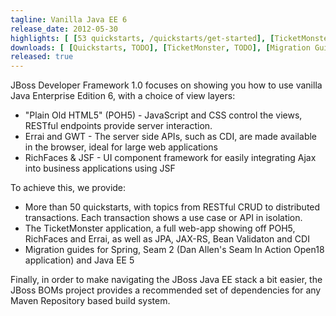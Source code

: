 ```yaml
---
tagline: Vanilla Java EE 6
release_date: 2012-05-30
highlights: [ [53 quickstarts, /quickstarts/get-started], [TicketMonster, /examples/ticket-monster], ['Seam 2, Spring and Java EE 5 Migration Guides', /migrations] ]
downloads: [ [Quickstarts, TODO], [TicketMonster, TODO], [Migration Guides, TODO] ]
released: true
---
```


JBoss Developer Framework 1.0 focuses on showing you how to use vanilla Java Enterprise Edition 6, with a choice of view layers:

* "Plain Old HTML5" (POH5) - JavaScript and CSS control the views, RESTful endpoints provide server interaction.
* Errai and GWT - The server side APIs, such as CDI, are made available in the browser, ideal for large web applications
* RichFaces & JSF - UI component framework for easily integrating Ajax into business applications using JSF
  
To achieve this, we provide:

* More than 50 quickstarts, with topics from RESTful CRUD to distributed transactions. Each transaction shows a use case or API in isolation.
* The TicketMonster application, a full web-app showing off POH5, RichFaces and Errai, as well as JPA, JAX-RS, Bean Validaton and CDI
* Migration guides for Spring, Seam 2 (Dan Allen's Seam In Action Open18 application) and Java EE 5

Finally, in order to make navigating the JBoss Java EE stack a bit easier, the JBoss BOMs project provides a recommended set of dependencies for any Maven Repository based build system.

